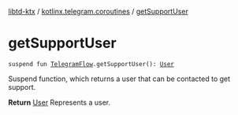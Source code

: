[libtd-ktx](../index.md) / [kotlinx.telegram.coroutines](index.md) / [getSupportUser](./get-support-user.md)

# getSupportUser

`suspend fun `[`TelegramFlow`](../kotlinx.telegram.core/-telegram-flow/index.md)`.getSupportUser(): `[`User`](https://tdlibx.github.io/td/docs/org/drinkless/td/libcore/telegram/TdApi.User.html)

Suspend function, which returns a user that can be contacted to get support.

**Return**
[User](https://tdlibx.github.io/td/docs/org/drinkless/td/libcore/telegram/TdApi.User.html) Represents a user.

